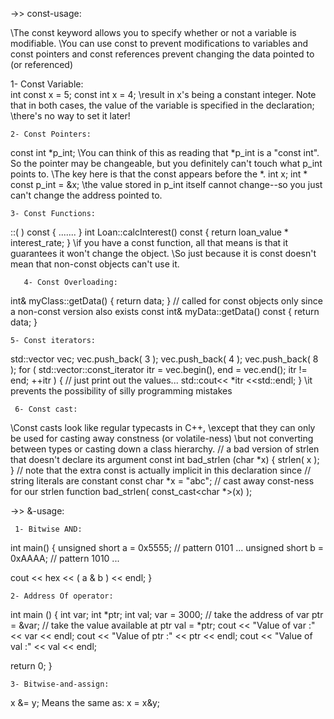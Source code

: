 ->> const-usage:

\The const keyword allows you to specify whether or not a variable is modifiable. \You can use const to prevent modifications to variables and const pointers and const references prevent changing the data pointed to (or referenced)

  1- Const Variable:    
int const x = 5; const int x = 4; \result in x's being a constant integer. Note that in both cases, the value of the variable is specified in the declaration; \there's no way to set it later!

    2- Const Pointers:
const int *p_int; \You can think of this as reading that *p_int is a "const int". So the pointer may be changeable, but you definitely can't touch what p_int points to. \The key here is that the const appears before the *. int x; int * const p_int = &x; \the value stored in p_int itself cannot change--so you just can't change the address pointed to.

    3- Const Functions:
::( ) const { \....... } int Loan::calcInterest() const { return loan_value * interest_rate; } \if you have a const function, all that means is that it guarantees it won't change the object. \So just because it is const doesn't mean that non-const objects can't use it.

       4- Const Overloading:
int& myClass::getData() { return data; } // called for const objects only since a non-const version also exists const int& myData::getData() const { return data; }

    5- Const iterators:
std::vector vec; vec.push_back( 3 ); vec.push_back( 4 ); vec.push_back( 8 ); for ( std::vector::const_iterator itr = vec.begin(), end = vec.end(); itr != end; ++itr ) { // just print out the values... std::cout<< *itr <<std::endl; } \it prevents the possibility of silly programming mistakes

     6- Const cast:
\Const casts look like regular typecasts in C++, \except that they can only be used for casting away constness (or volatile-ness) \but not converting between types or casting down a class hierarchy. // a bad version of strlen that doesn't declare its argument const int bad_strlen (char *x) { strlen( x ); } // note that the extra const is actually implicit in this declaration since // string literals are constant const char *x = "abc"; // cast away const-ness for our strlen function bad_strlen( const_cast<char *>(x) );

->> &-usage:

     1- Bitwise AND:
int main() {
unsigned short a = 0x5555; // pattern 0101 ...
unsigned short b = 0xAAAA; // pattern 1010 ...

cout << hex << ( a & b ) << endl; }

    2- Address Of operator:
int main () { int var; int *ptr; int val; var = 3000; // take the address of var ptr = &var; // take the value available at ptr val = *ptr; cout << "Value of var :" << var << endl; cout << "Value of ptr :" << ptr << endl; cout << "Value of val :" << val << endl;

return 0; }

    3- Bitwise-and-assign:
x &= y; Means the same as: x = x&y;
